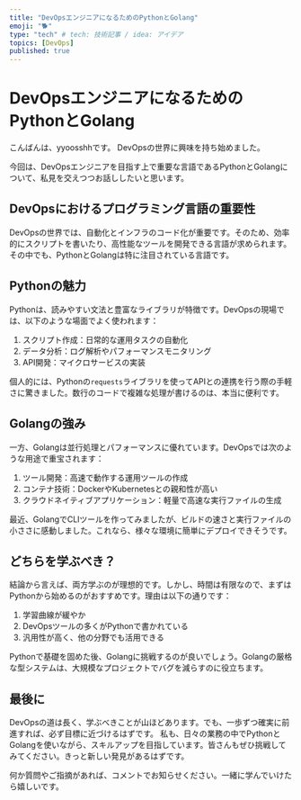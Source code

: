 ```yaml
---
title: "DevOpsエンジニアになるためのPythonとGolang"
emoji: "🐕"
type: "tech" # tech: 技術記事 / idea: アイデア
topics: [DevOps]
published: true
---
```


# DevOpsエンジニアになるためのPythonとGolang

こんばんは、yyoosshhです。
DevOpsの世界に興味を持ち始めました。

今回は、DevOpsエンジニアを目指す上で重要な言語であるPythonとGolangについて、私見を交えつつお話ししたいと思います。

## DevOpsにおけるプログラミング言語の重要性

DevOpsの世界では、自動化とインフラのコード化が重要です。そのため、効率的にスクリプトを書いたり、高性能なツールを開発できる言語が求められます。その中でも、PythonとGolangは特に注目されている言語です。

## Pythonの魅力

Pythonは、読みやすい文法と豊富なライブラリが特徴です。DevOpsの現場では、以下のような場面でよく使われます：

1. スクリプト作成：日常的な運用タスクの自動化
2. データ分析：ログ解析やパフォーマンスモニタリング
3. API開発：マイクロサービスの実装

個人的には、Pythonの`requests`ライブラリを使ってAPIとの連携を行う際の手軽さに驚きました。数行のコードで複雑な処理が書けるのは、本当に便利です。

## Golangの強み

一方、Golangは並行処理とパフォーマンスに優れています。DevOpsでは次のような用途で重宝されます：

1. ツール開発：高速で動作する運用ツールの作成
2. コンテナ技術：DockerやKubernetesとの親和性が高い
3. クラウドネイティブアプリケーション：軽量で高速な実行ファイルの生成

最近、GolangでCLIツールを作ってみましたが、ビルドの速さと実行ファイルの小ささに感動しました。これなら、様々な環境に簡単にデプロイできそうです。

## どちらを学ぶべき？

結論から言えば、両方学ぶのが理想的です。しかし、時間は有限なので、まずはPythonから始めるのがおすすめです。理由は以下の通りです：

1. 学習曲線が緩やか
2. DevOpsツールの多くがPythonで書かれている
3. 汎用性が高く、他の分野でも活用できる

Pythonで基礎を固めた後、Golangに挑戦するのが良いでしょう。Golangの厳格な型システムは、大規模なプロジェクトでバグを減らすのに役立ちます。

## 最後に

DevOpsの道は長く、学ぶべきことが山ほどあります。でも、一歩ずつ確実に前進すれば、必ず目標に近づけるはずです。
私も、日々の業務の中でPythonとGolangを使いながら、スキルアップを目指しています。皆さんもぜひ挑戦してみてください。きっと新しい発見があるはずです。

何か質問やご指摘があれば、コメントでお知らせください。一緒に学んでいけたら嬉しいです。
